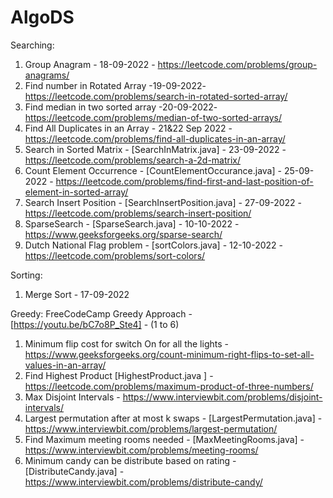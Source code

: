 # AlgoDS

Searching:
  1. Group Anagram - 18-09-2022 - https://leetcode.com/problems/group-anagrams/
  2. Find number in Rotated Array -19-09-2022- https://leetcode.com/problems/search-in-rotated-sorted-array/
  3. Find median in two sorted array -20-09-2022- https://leetcode.com/problems/median-of-two-sorted-arrays/
  4. Find All Duplicates in an Array - 21&22 Sep 2022 - https://leetcode.com/problems/find-all-duplicates-in-an-array/
  5. Search in Sorted Matrix - [SearchInMatrix.java] - 23-09-2022 - https://leetcode.com/problems/search-a-2d-matrix/ 
  6. Count Element Occurrence - [CountElementOccurance.java] - 25-09-2022 - https://leetcode.com/problems/find-first-and-last-position-of-element-in-sorted-array/
  7. Search Insert Position - [SearchInsertPosition.java] - 27-09-2022 - https://leetcode.com/problems/search-insert-position/
  8. SparseSearch - [SparseSearch.java] - 10-10-2022 - https://www.geeksforgeeks.org/sparse-search/
  9. Dutch National Flag problem - [sortColors.java] - 12-10-2022 - https://leetcode.com/problems/sort-colors/
  
Sorting:
  1. Merge Sort - 17-09-2022

Greedy:
    FreeCodeCamp Greedy Approach - [https://youtu.be/bC7o8P_Ste4] - (1 to 6)

  1. Minimum flip cost for switch On for all the lights - https://www.geeksforgeeks.org/count-minimum-right-flips-to-set-all-values-in-an-array/
  2. Find Highest Product [HighestProduct.java ] - https://leetcode.com/problems/maximum-product-of-three-numbers/
  3. Max Disjoint Intervals - https://www.interviewbit.com/problems/disjoint-intervals/
  4. Largest permutation after at most k swaps - [LargestPermutation.java] - https://www.interviewbit.com/problems/largest-permutation/
  5. Find Maximum meeting rooms needed - [MaxMeetingRooms.java] - https://www.interviewbit.com/problems/meeting-rooms/
  6. Minimum candy can be distribute based on rating - [DistributeCandy.java] - https://www.interviewbit.com/problems/distribute-candy/
 
